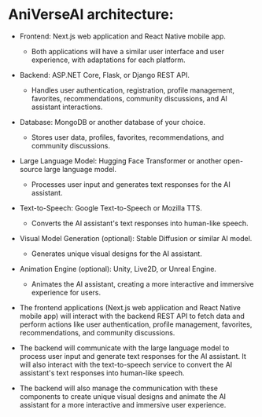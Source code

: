 # AniVerseAI architecture:

- Frontend: Next.js web application and React Native mobile app.
    - Both applications will have a similar user interface and user experience, with adaptations for each platform.

- Backend: ASP.NET Core, Flask, or Django REST API.
    - Handles user authentication, registration, profile management, favorites, recommendations, community discussions, and AI assistant interactions.

- Database: MongoDB or another database of your choice.
    - Stores user data, profiles, favorites, recommendations, and community discussions.

- Large Language Model: Hugging Face Transformer or another open-source large language model.
    - Processes user input and generates text responses for the AI assistant.

- Text-to-Speech: Google Text-to-Speech or Mozilla TTS.
    - Converts the AI assistant's text responses into human-like speech.

- Visual Model Generation (optional): Stable Diffusion or similar AI model.
    - Generates unique visual designs for the AI assistant.

- Animation Engine (optional): Unity, Live2D, or Unreal Engine.
    - Animates the AI assistant, creating a more interactive and immersive experience for users.

- The frontend applications (Next.js web application and React Native mobile app) will interact with the backend REST API to fetch data and perform actions like user authentication, profile management, favorites, recommendations, and community discussions.

- The backend will communicate with the large language model to process user input and generate text responses for the AI assistant. It will also interact with the text-to-speech service to convert the AI assistant's text responses into human-like speech.

- The backend will also manage the communication with these components to create unique visual designs and animate the AI assistant for a more interactive and immersive user experience.
